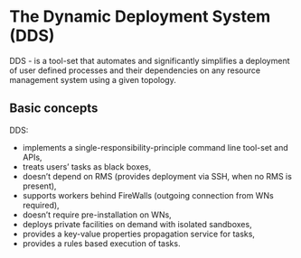 # The Dynamic Deployment System (DDS)
DDS - is a tool-set that automates and significantly simplifies a deployment of user defined processes and their dependencies on any resource management system using a given topology.

## Basic concepts
DDS:
- implements a single-responsibility-principle command line tool-set and APIs,
- treats users’ tasks as black boxes,
- doesn’t depend on RMS (provides deployment via SSH, when no RMS is present),
- supports workers behind FireWalls (outgoing connection from WNs required),
- doesn’t require pre-installation on WNs,
- deploys private facilities on demand with isolated sandboxes,
- provides a key-value properties propagation service for tasks,
- provides a rules based execution of tasks.
